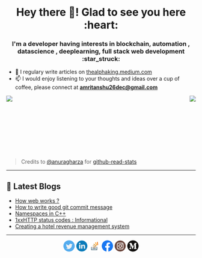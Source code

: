 <h1 align="center">Hey there 👋! Glad to see you here :heart:</h1>
<h3 align="center">I'm a developer having interests in blockchain, automation , datascience , deeplearning, full stack web development :star_struck:</h3>

- 📝 I regulary write articles on [thealphaking.medium.com](https://thealphaking.medium.com/)
- 📫 I would enjoy listening to your thoughts and ideas over a cup of coffee, please connect at **amritanshu26dec@gmail.com**


<img align="left" height=180em src="https://github-readme-stats.vercel.app/api/top-langs/?username=amritanshu-kk&theme=vue&hide=css,tcl,html"></img>
<img align="right" height=180em src="https://github-readme-stats.vercel.app/api?username=amritanshu-kk&count_private=true&show_icons=true&theme=vue&include_all_commits=true"></img>

<br/><br/><br/><br/><br/><br/><br/><br/><br/>
> Credits to [@anuragharza](https://github.com/anuraghazra) for [github-read-stats](https://github.com/anuraghazra/github-readme-stats)
<hr>

## 📝 Latest Blogs

<!-- BLOG-POST-LIST:START -->
- [How web works ?](https://thealphaking.medium.com/how-web-works-14a0706a7485)
- [How to write good git commit message](https://thealphaking.medium.com/how-to-write-a-good-git-commit-message-6e38a717a5a3)
- [Namespaces in C++](https://thealphaking.medium.com/namespaces-in-c-978eb47b0d0c)
- [1xxHTTP status codes : Informational ](https://thealphaking.medium.com/1xx-http-status-codes-informational-80818b004f8f)
- [Creating a hotel revenue management system](https://thealphaking.medium.com/namespaces-in-c-978eb47b0d0c](https://thealphaking.medium.com/creating-a-hotel-revenue-management-system-from-scratch-7245d4eebcf2))
<!-- BLOG-POST-LIST:END -->

<hr>
<p align="center">
<a href="https://twitter.com/the__alpha_king" target="blank"><img align="center" src="https://raw.githubusercontent.com/thealphadollar/thealphadollar/master/assets/twitter.svg" alt="thealphadollar_" height="30" width="30" /></a>
<a href="https://www.linkedin.com/in/amritanshu-verma-the-alpha-king-79a145167/" target="blank"><img align="center" src="https://raw.githubusercontent.com/thealphadollar/thealphadollar/master/assets/linkedin.svg" alt="thealphadollar" height="30" width="30" /></a>
<a href="https://stackoverflow.com/users/12859257/amritanshu-verma" target="blank"><img align="center" src="https://raw.githubusercontent.com/thealphadollar/thealphadollar/master/assets/stack-overflow.svg" alt="thealphadollar" height="30" width="30" /></a>
<a href="https://www.facebook.com/amritanshu.verma.58/" target="blank"><img align="center" src="https://raw.githubusercontent.com/thealphadollar/thealphadollar/master/assets/facebook.svg" alt="thealphadollar" height="30" width="30" /></a>
<a href="https://www.instagram.com/the__alpha_king/" target="blank"><img align="center" src="https://raw.githubusercontent.com/thealphadollar/thealphadollar/master/assets/instagram.svg" alt="thealphadollar" height="30" width="30" /></a>
<a href="https://thealphaking.medium.com/" target="blank"><img align="center" src="https://raw.githubusercontent.com/thealphadollar/thealphadollar/master/assets/medium.svg" alt="@thealphadollar" height="30" width="30" /></a>
</p>
